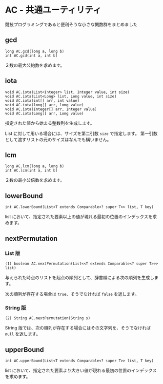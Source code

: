 # AC - 共通ユーティリティ
競技プログラミングであると便利そうな小さな関数群をまとめました

## gcd

```console
long AC.gcd(long a, long b)
int AC.gcd(int a, int b)
```

２数の最大公約数を求めます。

## iota

```console
void AC.iota(List<Integer> list, Integer value, int size)
void AC.iota(List<Long> list, Long value, int size)
void AC.iota(int[] arr, int value)
void AC.iota(long[] arr, long value)
void AC.iota(Integer[] arr, Integer value)
void AC.iota(Long[] arr, Long value)
```

指定された値から始まる整数列を生成します。

List に対して用いる場合には、サイズを第二引数 `size` で指定します。
第一引数として渡すリストの元のサイズはなんでも構いません。


## lcm

```console
long AC.lcm(long a, long b)
int AC.lcm(int a, int b)
```

２数の最小公倍数を求めます。

## lowerBound

```console
int AC.lowerBound(List<T extends Comparable<? super T>> list, T key)
```

list において、指定された要素以上の値が現れる最初の位置のインデックスを求めます。

## nextPermutation 
### List 版

```console
(1) boolean AC.nextPermutation(List<<T extends Comparable<? super T>>> list)
```

与えられた時点のリストを起点の順列として、辞書順による次の順列を生成します。

次の順列が存在する場合は `true`、そうでなければ `false` を返します。

### String 版

```console
(2) String AC.nextPermutation(String s)
```

String 版では、次の順列が存在する場合にはその文字列を、そうでなければ `null` を返します。

## upperBound

```console
int AC.upperBound(List<T extends Comparable<? super T>> list, T key)
```

list において、指定された要素より大きい値が現れる最初の位置のインデックスを求めます。
